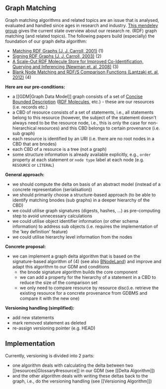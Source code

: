 ## Graph Matching
Graph matching algorithms and related topics are an issue that is analysed, evaluated and handled since ages in research and industry. [This mendeley group](http://www.mendeley.com/groups/4592311/graph-matching/papers/) gives the current state overview about our research re. (RDF) graph matching (and related topics). The following papers build (especially) the foundation of our graph delta algorithm:
* [Matching RDF Graphs (J. J. Carroll, 2001)](http://www.mendeley.com/c/6903521084/g/4592311/carroll-2001-matching-rdf-graphs/) (1)
* [Signing RDF Graphs (J. J. Carroll, 2003)](http://www.mendeley.com/c/6903521144/g/4592311/carroll-2003-signing-rdf-graphs/) (2)
* [A Scale-Out RDF Molecule Store for Improved Co-Identification, Querying and Inferencing (Newman et. al, 2008)](http://www.mendeley.com/c/6905388344/g/4592311/newman-a-scale-out-rdf-molecule-store-for-improved-co-identification--querying-and-inferencing/) (3)
* [Blank Node Matching and RDF/S Comparison Functions (Lantzaki et. al, 2012)](http://www.mendeley.com/c/6903521094/g/4592311/tzitzikas-2012-blank-node-matching-and-rdfs-comparison-functions/) (4)

__Here are our pre-conditions:__
* a [[GDM|Graph Data Model]] graph consists of a set of [Concise Bounded Description](http://www.w3.org/Submission/CBD/) ([RDF Molecules](http://ebiquity.umbc.edu/paper/html/id/240/), etc.) - these are our resources (i.e. records etc.)
* a CBD of resource consists of a set of statements, i.e., all statements belong to this resource (however, the subject of the statement doesn't always need to be the resource node, i.e., this is only the case for non-hierarchical resources) and this CBD belongs to certain provenance (i.e. sub graph)
* each resource is identified by an URI (i.e. there are no root nodes in a CBD that are bnodes)
* each CBD of a resource is a tree (not a graph)
* some structure information is already available explicitly, e.g., `order` property at each statement or `node type` label at each node (e.g. `RESOURCE` or `LITERAL`)

__General approach:__
* we should compute the delta on basis of an abstract model (instead of a concrete representation (serialisation))
* we should primarily choose a structure-based approach (to be able to identify matching bnodes (sub graphs) in a deeper hierarchy of the CBD)
* we could utilise graph signatures (digests, hashes, ...) as pre-computing step to avoid unnecessary calculations
* we could utilise object identifier information (or other schema information) to address sub objects (i.e. requires the implementation of the 'key definition' feature)
* we could utilise hierarchy level information from the nodes

__Concrete proposal:__
* we can implement a graph delta algorithm that is based on the signature-based algorithm of (4) (see also [BNodeLand](http://83.212.169.44/bnodeland/)) and improve and adapt this algorithm to our GDM and conditions
   * the bnode signature algorithm builds the core component
   * we can add a property for the hierarchy of a statement in a CBD to reduce the size of the comparison set
   * we only need to compare resource by resource disc(i.e. retrieve the existing resource for a concrete provenance from GDBMS and compare it with the new one)

__Versioning handling (simplified):__
* add new statements
* mark removed statement as deleted
* re-assign versioning pointer (e.g. HEAD)

## Implementation

Currently, versioning is divided into 2 parts:
* one algorithm deals with calculating the delta between two [[resources|Glossary#resource]] in our GDM (see [[Delta Algorithm]])
* and the other algorithm deals with writing these deltas back to the graph, i.e., do the versioning handling (see [[Versioning Algorithm]])